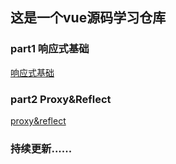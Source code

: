 ## 这是一个vue源码学习仓库

### part1 响应式基础

[响应式基础](https://github.com/tohsaka888/vue-basic/tree/master/reactivity)

### part2 Proxy&Reflect

[proxy&amp;reflect]()

### 持续更新......
